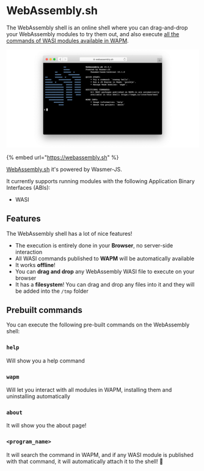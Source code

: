 # WebAssembly.sh

The WebAssembly shell is an online shell where you can drag-and-drop your WebAssembly modules to try them out, and also execute [all the commands of WASI modules available in WAPM](https://wapm.io/interface/wasi).

![](<../.gitbook/assets/image (1) (2).png>)

{% embed url="https://webassembly.sh" %}

[WebAssembly.sh](https://webassembly.sh/) it's powered by Wasmer-JS.

It currently supports running modules with the following Application Binary Interfaces (ABIs):

* WASI

## Features

The WebAssembly shell has a lot of nice features!

* The execution is entirely done in your **Browser**, no server-side interaction
* All WASI commands published to **WAPM** will be automatically available
* It works **offline**!
* You can **drag and drop** any WebAssembly WASI file to execute on your browser
* It has a **filesystem**! You can drag and drop any files into it and they will be added into the `/tmp` folder

## Prebuilt commands

You can execute the following pre-built commands on the WebAssembly shell:

### `help`

Will show you a help command

### `wapm`

Will let you interact with all modules in WAPM, installing them and uninstalling automatically

### `about`

It will show you the about page!

### `<program_name>`

It will search the command in WAPM, and if any WASI module is published with that command, it will automatically attach it to the shell! 🎉
